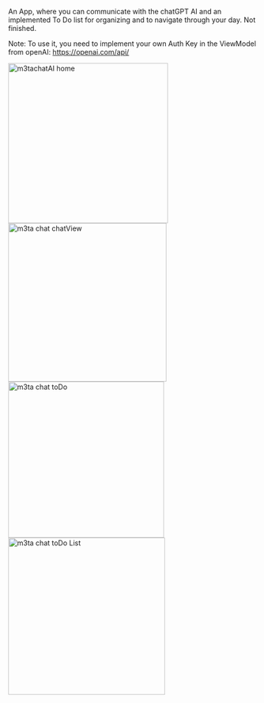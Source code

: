 An App, where you can communicate with the chatGPT AI and an implemented To Do list for organizing and  to navigate through your day. Not finished.

Note: To use it, you need to implement your own Auth Key in the ViewModel from openAI: https://openai.com/api/


<img width="323" alt="m3tachatAI home" src="https://user-images.githubusercontent.com/110381412/222691751-ea90c094-1bb1-4421-ae2f-8f2965c28c6b.png">
<img width="320" alt="m3ta chat chatView" src="https://user-images.githubusercontent.com/110381412/220933681-f3b8168e-09e4-437d-a2f8-759bef101ee4.png">
<img width="315" alt="m3ta chat toDo" src="https://user-images.githubusercontent.com/110381412/220933697-221c98b9-a7b2-45ff-8579-6b128eff4a55.png">
<img width="317" alt="m3ta chat toDo List" src="https://user-images.githubusercontent.com/110381412/220933705-ec79876a-ba41-4835-a867-ab25f834612d.png">

